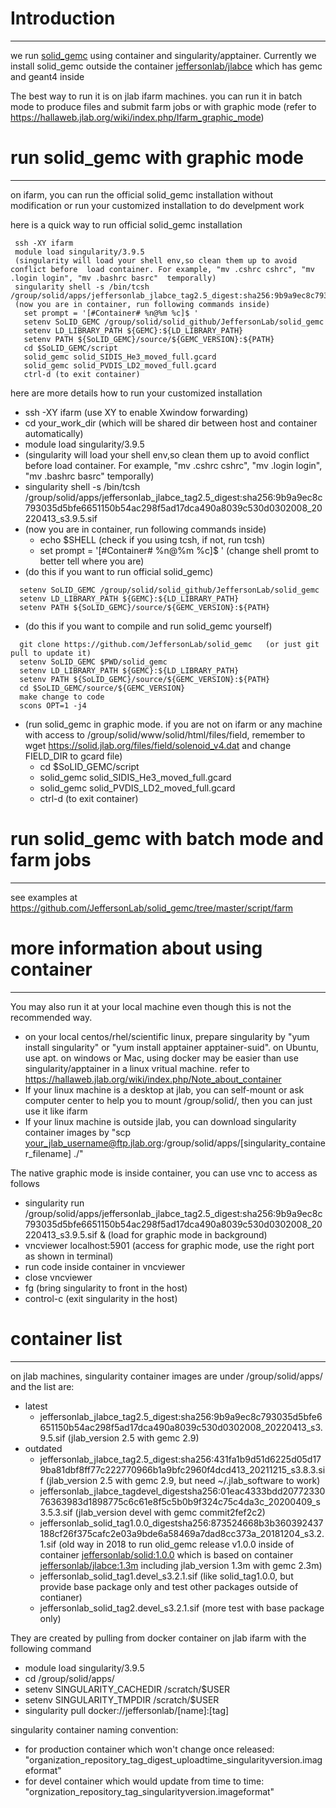 # Introduction
--------------------
we run [solid_gemc](https://github.com/JeffersonLab/solid_gemc) using container and singularity/apptainer. Currently we install solid_gemc outside the container  [jeffersonlab/jlabce](https://hub.docker.com/r/jeffersonlab/jlabce/tags/) which has gemc and geant4 inside

The best way to run it is on jlab ifarm machines. you can run it in batch mode to produce files and submit farm jobs or with graphic mode (refer to  https://hallaweb.jlab.org/wiki/index.php/Ifarm_graphic_mode)

# run solid_gemc with graphic mode 
--------------------
on ifarm, you can run the official solid_gemc installation without modification or run your customized installation to do develpment work

here is a quick way to run official solid_gemc installation
```
 ssh -XY ifarm
 module load singularity/3.9.5
 (singularity will load your shell env,so clean them up to avoid conflict before  load container. For example, "mv .cshrc cshrc", "mv .login login", "mv .bashrc basrc"  temporally)
 singularity shell -s /bin/tcsh /group/solid/apps/jeffersonlab_jlabce_tag2.5_digest:sha256:9b9a9ec8c793035d5bfe6651150b54ac298f5ad17dca490a8039c530d0302008_20220413_s3.9.5.sif
 (now you are in container, run following commands inside)
   set prompt = '[#Container# %n@%m %c]$ '
   setenv SoLID_GEMC /group/solid/solid_github/JeffersonLab/solid_gemc
   setenv LD_LIBRARY_PATH ${GEMC}:${LD_LIBRARY_PATH}
   setenv PATH ${SoLID_GEMC}/source/${GEMC_VERSION}:${PATH}
   cd $SoLID_GEMC/script
   solid_gemc solid_SIDIS_He3_moved_full.gcard
   solid_gemc solid_PVDIS_LD2_moved_full.gcard
   ctrl-d (to exit container)
```

here are more details how to run your customized installation

* ssh -XY ifarm  (use XY to enable Xwindow forwarding)
* cd your_work_dir  (which will be shared dir between host and container automatically)
* module load singularity/3.9.5 
* (singularity will load your shell env,so clean them up to avoid conflict before load container. For example, "mv .cshrc cshrc", "mv .login login", "mv .bashrc basrc"  temporally)
* singularity shell -s /bin/tcsh /group/solid/apps/jeffersonlab_jlabce_tag2.5_digest:sha256:9b9a9ec8c793035d5bfe6651150b54ac298f5ad17dca490a8039c530d0302008_20220413_s3.9.5.sif
* (now you are in container, run following commands inside)
  * echo $SHELL      (check if you using tcsh, if not, run tcsh)
  * set prompt = '[#Container# %n@%m %c]$ ' (change shell promt to better tell where you are)
* (do this if you want to run official solid_gemc)
```
  setenv SoLID_GEMC /group/solid/solid_github/JeffersonLab/solid_gemc
  setenv LD_LIBRARY_PATH ${GEMC}:${LD_LIBRARY_PATH}
  setenv PATH ${SoLID_GEMC}/source/${GEMC_VERSION}:${PATH}
```  
* (do this if you want to compile and run solid_gemc yourself)
```
  git clone https://github.com/JeffersonLab/solid_gemc   (or just git pull to update it)
  setenv SoLID_GEMC $PWD/solid_gemc
  setenv LD_LIBRARY_PATH ${GEMC}:${LD_LIBRARY_PATH}
  setenv PATH ${SoLID_GEMC}/source/${GEMC_VERSION}:${PATH}
  cd $SoLID_GEMC/source/${GEMC_VERSION}
  make change to code
  scons OPT=1 -j4
```
* (run solid_gemc in graphic mode. if you are not on ifarm or any machine with access to /group/solid/www/solid/html/files/field, remember to wget https://solid.jlab.org/files/field/solenoid_v4.dat and change FIELD_DIR to gcard file)
  * cd $SoLID_GEMC/script
  * solid_gemc solid_SIDIS_He3_moved_full.gcard
  * solid_gemc solid_PVDIS_LD2_moved_full.gcard
  * ctrl-d (to exit container)

# run solid_gemc with batch mode and farm jobs
--------------------
see examples at https://github.com/JeffersonLab/solid_gemc/tree/master/script/farm

# more information about using container 
--------------------

You may also run it at your local machine even though this is not the recommended way. 

* on your local centos/rhel/scientific linux, prepare singularity by "yum install singularity" or "yum install apptainer apptainer-suid". on Ubuntu, use apt. on windows or Mac, using docker may be easier than use singularity/apptainer in a linux vritual machine. refer to https://hallaweb.jlab.org/wiki/index.php/Note_about_container
* If your linux machine is a desktop at jlab, you can self-mount or ask computer center to help you to mount /group/solid/, then you can just use it like ifarm
* If your linux machine is outside jlab, you can download singularity container images by "scp your_jlab_username@ftp.jlab.org:/group/solid/apps/[singularity_container_filename] ./"

The native graphic mode is inside container, you can use vnc to access as follows
  * singularity run /group/solid/apps/jeffersonlab_jlabce_tag2.5_digest:sha256:9b9a9ec8c793035d5bfe6651150b54ac298f5ad17dca490a8039c530d0302008_20220413_s3.9.5.sif &   (load for graphic mode in background)
  * vncviewer localhost:5901  (access for graphic mode, use the right port as shown in terminal)
  * run code inside container in vncviewer
  * close vncviewer
  * fg          (bring singularity to front in the host)
  * control-c   (exit singularity in the host)

# container list
--------------------

on jlab machines, singularity container images are under /group/solid/apps/ and the list are:
* latest
  * jeffersonlab_jlabce_tag2.5_digest:sha256:9b9a9ec8c793035d5bfe6651150b54ac298f5ad17dca490a8039c530d0302008_20220413_s3.9.5.sif (jlab_version 2.5 with gemc 2.9)
* outdated
  * jeffersonlab_jlabce_tag2.5_digest:sha256:431fa1b9d51d6225d05d179ba81dbf8ff77c222770966b1a9bfc2960f4dcd413_20211215_s3.8.3.sif (jlab_version 2.5 with gemc 2.9, but need ~/.jlab_software to work)
  * jeffersonlab_jlabce_tagdevel_digestsha256:01eac4333bdd2077233076363983d1898775c6c61e8f5c5b0b9f324c75c4da3c_20200409_s3.5.3.sif (jlab_version devel with gemc commit2fef2c2)
  * jeffersonlab_solid_tag1.0.0_digestsha256:873524668b3b360392437188cf26f375cafc2e03a9bde6a58469a7dad8cc373a_20181204_s3.2.1.sif (old way in 2018 to run olid_gemc release v1.0.0 inside of container [jeffersonlab/solid:1.0.0](https://hub.docker.com/r/jeffersonlab/solid/tags/1.0.0)
which is based on container [jeffersonlab/jlabce:1.3m](https://hub.docker.com/r/jeffersonlab/jlabce/tags/1.3m) including jlab_version 1.3m with gemc 2.3m)
  * jeffersonlab_solid_tag1.devel_s3.2.1.sif (like solid_tag1.0.0, but provide base package only and test other packages outside of contianer)
  * jeffersonlab_solid_tag2.devel_s3.2.1.sif (more test with base package only)

They are created by pulling from docker container on jlab ifarm with the following command
* module load singularity/3.9.5
* cd /group/solid/apps/
* setenv SINGULARITY_CACHEDIR /scratch/$USER
* setenv SINGULARITY_TMPDIR /scratch/$USER
* singularity pull docker://jeffersonlab/[name]:[tag]

singularity container naming convention:
* for production container which won't change once released: "organization_repository_tag_digest_uploadtime_singularityversion.imageformat"
* for devel container which would update from time to time: 
"orgnization_repository_tag_singularityversion.imageformat"
